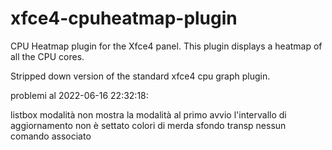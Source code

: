 # xfce4-cpuheatmap-plugin

CPU Heatmap plugin for the Xfce4 panel.
This plugin displays a heatmap of all the CPU cores.

Stripped down version of the standard xfce4 cpu graph plugin.

problemi al 2022-06-16 22:32:18:

listbox modalità non mostra la modalità
al primo avvio
    l'intervallo di aggiornamento non è settato
    colori di merda
    sfondo transp
    nessun comando associato

